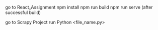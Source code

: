 
go to React_Assignment
npm install
npm run build
npm run serve (after successful build)

go to Scrapy Project
run Python <file_name.py>
